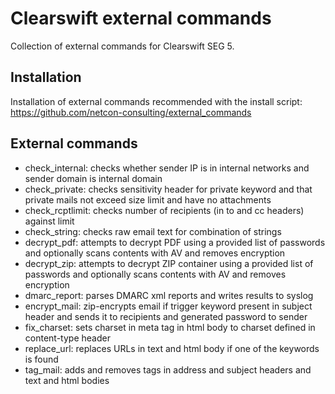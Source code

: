 Clearswift external commands
============================

Collection of external commands for Clearswift SEG 5.

## Installation

Installation of external commands recommended with the install script: https://github.com/netcon-consulting/external_commands

## External commands
* check_internal: checks whether sender IP is in internal networks and sender domain is internal domain
* check_private: checks sensitivity header for private keyword and that private mails not exceed size limit and have no attachments
* check_rcptlimit: checks number of recipients (in to and cc headers) against limit
* check_string: checks raw email text for combination of strings
* decrypt_pdf: attempts to decrypt PDF using a provided list of passwords and optionally scans contents with AV and removes encryption
* decrypt_zip: attempts to decrypt ZIP container using a provided list of passwords and optionally scans contents with AV and removes encryption
* dmarc_report: parses DMARC xml reports and writes results to syslog
* encrypt_mail: zip-encrypts email if trigger keyword present in subject header and sends it to recipients and generated password to sender
* fix_charset: sets charset in meta tag in html body to charset defined in content-type header
* replace_url: replaces URLs in text and html body if one of the keywords is found
* tag_mail: adds and removes tags in address and subject headers and text and html bodies
